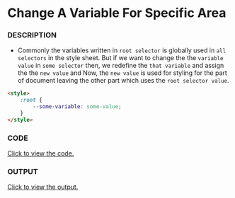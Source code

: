 # Change A Variable For Specific Area

### DESCRIPTION
* Commonly the variables written in `root selector` is globally used in `all selectors` in the style sheet. But if we want to change the the `variable value` in `some selector` then, we redefine the `that variable` and assign the the `new value` and Now, the `new value` is used for styling for the part of document leaving the other part which uses the `root selector value`. 
```html
<style>
    :root {
        --some-variable: some-value;
    }
</style>
```

### CODE
[Click to view the code.](change-a-variable-for-a-specific-area.html)

### OUTPUT
[Click to view the output.](http://htmlpreview.github.io/?https://github.com/saipothanjanjanam/freecodecamp-full-stack-dev/blob/master/Responsive_Web_Design_Certification/2.Basic_CSS/43.Change_A_Variable_For_Specific_Area/change-a-variable-for-a-specific-area.html)
